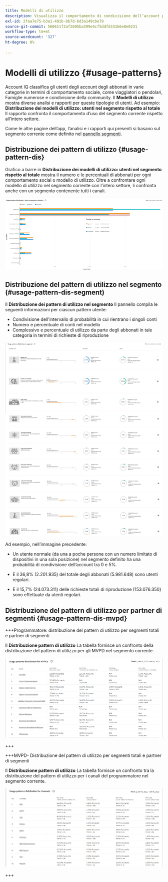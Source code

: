 ```yaml
---
title: Modelli di utilizzo
description: Visualizza il comportamento di condivisione dell’account per diverse tipologie di utenti.
exl-id: 2faa7e75-b3a1-491b-bb7d-bd3a149cbe79
source-git-commit: 560611f2af2605ba399e4cf5ddfd331b6e8e0231
workflow-type: tm+mt
source-wordcount: '327'
ht-degree: 0%

---
```


# Modelli di utilizzo {#usage-patterns}

Account IQ classifica gli utenti degli account degli abbonati in varie categorie in termini di comportamento sociale, come viaggiatori o pendolari, Famiglie numerose e condivisione della community. Il **Modelli di utilizzo** mostra diverse analisi e rapporti per queste tipologie di utenti. Ad esempio: **Distribuzione dei modelli di utilizzo: utenti nel segmento rispetto al totale** Il rapporto confronta il comportamento d’uso del segmento corrente rispetto all’intero settore.

Come le altre pagine dell’app, l’analisi e i rapporti qui presenti si basano sul segmento corrente come definito nel [pannello segmenti](/help/AccountIQ/segments-timeframe.md).

## Distribuzione dei pattern di utilizzo {#usage-pattern-dis}

Grafico a barre in **Distribuzione dei modelli di utilizzo: utenti nel segmento rispetto al totale** mostra il numero e le percentuali di abbonati per ogni comportamento social o modello di utilizzo. Oltre a confrontare ogni modello di utilizzo nel segmento corrente con l’intero settore, li confronta anche con un segmento contenente tutti i canali.

![](assets/segment-users-industry.png)

## Distribuzione del pattern di utilizzo nel segmento (#usage-pattern-dis-segment)

Il **Distribuzione dei pattern di utilizzo nel segmento** Il pannello compila le seguenti informazioni per ciascun pattern utente:

* Condivisione dell&#39;intervallo di probabilità in cui rientrano i singoli conti
* Numero e percentuale di conti nel modello
* Complessivo e percentuale di utilizzo da parte degli abbonati in tale categoria in termini di richieste di riproduzione

![](assets/usage-pattern-segmentwise.png)

Ad esempio, nell’immagine precedente:

* Un utente normale (da una a poche persone con un numero limitato di dispositivi in una sola posizione) nel segmento definito ha una probabilità di condivisione dell’account tra 0 e 5%.

* E il 36,8% (2.201.935) del totale degli abbonati (5.981.648) sono utenti regolari.

* E il 15,7% (24.073.311) delle richieste totali di riproduzione (153.076.350) sono effettuate da utenti regolari.

## Distribuzione del pattern di utilizzo per partner di segmenti {#usage-pattern-dis-mvpd}

+++Programmatore: distribuzione del pattern di utilizzo per segmenti totali e partner di segmenti

Il **Distribuzione pattern di utilizzo** La tabella fornisce un confronto della distribuzione del pattern di utilizzo per gli MVPD nel segmento corrente.

![](assets/usage-patterns-mvpdwise.png)

+++

+++MVPD- Distribuzione del pattern di utilizzo per segmenti totali e partner di segmenti

Il **Distribuzione pattern di utilizzo** La tabella fornisce un confronto tra la distribuzione del pattern di utilizzo per i canali del programmatore nel segmento corrente.

![](assets/usage-patterns-programmerwise.png)

+++
